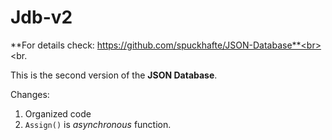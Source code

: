 # Jdb-v2
**For details check: https://github.com/spuckhafte/JSON-Database**<br><br.

This is the second version of the **JSON Database**.<br>

Changes:<br>
1. Organized code
2. `Assign()` is *asynchronous* function.
